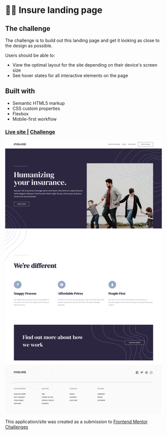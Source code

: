 # 👩‍💻 Insure landing page 

## The challenge

The challenge is to build out this landing page and get it looking as close to the design as possible.

Users should be able to:

- View the optimal layout for the site depending on their device's screen size
- See hover states for all interactive elements on the page

## Built with

- Semantic HTML5 markup
- CSS custom properties
- Flexbox
- Mobile-first workflow

<div>
  <h3>
    <a href= "https://amansgz.github.io/css-insure-landing-page/">
      Live site
    </a>
    <span> | </span>
    <a href= "https://www.frontendmentor.io/challenges/insure-landing-page-uTU68JV8">
      Challenge
    </a>
  </h3>
</div>

![Design preview for the Insure landing page challenge](./images/preview.png)

This application/site was created as a submission to <a href= "https://www.frontendmentor.io/">Frontend Mentor Challenges</a> 
